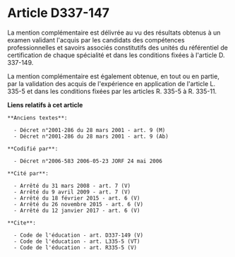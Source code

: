 # Article D337-147

La mention complémentaire est délivrée au vu des résultats obtenus à un examen validant l'acquis par les candidats des
compétences professionnelles et savoirs associés constitutifs des unités du référentiel de certification de chaque spécialité
et dans les conditions fixées à l'article D. 337-149. 

La mention complémentaire est également obtenue, en tout ou en partie, par la validation des acquis de l'expérience en
application de l'article L. 335-5 et dans les conditions fixées par les articles R. 335-5 à R. 335-11.

**Liens relatifs à cet article**

	**Anciens textes**:

	  - Décret n°2001-286 du 28 mars 2001 - art. 9 (M)
	  - Décret n°2001-286 du 28 mars 2001 - art. 9 (Ab)

	**Codifié par**:

	  - Décret n°2006-583 2006-05-23 JORF 24 mai 2006

	**Cité par**:

	  - Arrêté du 31 mars 2008 - art. 7 (V)
	  - Arrêté du 9 avril 2009 - art. 7 (V)
	  - Arrêté du 18 février 2015 - art. 6 (V)
	  - Arrêté du 26 novembre 2015 - art. 6 (V)
	  - Arrêté du 12 janvier 2017 - art. 6 (V)

	**Cite**:

	  - Code de l'éducation - art. D337-149 (V)
	  - Code de l'éducation - art. L335-5 (VT)
	  - Code de l'éducation - art. R335-5 (V)

